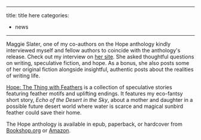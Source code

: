 
---
title: title here
categories:
- news
---
Maggie Slater, one of my co-authors on the Hope anthology kindly interviewed myself and fellow authors to coincide with the anthology's release. Check out my interview on [her site](https://maggieslater.com/2025/08/08/three-questions-erin-darrow/). She asked thoughtful questions on writing, speculative fiction, and hope. As a bonus, she also posts some of her original fiction alongside insightful, authentic posts about the realities of writing life.

[Hope: The Thing with Feathers](https://books.metaphorosis.com/anthology/2025/hope-the-thing-with-feathers/) is a collection of speculative stories featuring feather motifs and uplifting endings. It features my eco-fantsy short story, _Echo of the Desert in the Sky_, about a mother and daughter in a possible future desert world where water is scarce and magical sunbird feather could save their home.

The Hope anthology is available in epub, paperback, or hardcover from [Bookshop.org](https://bookshop.org/p/books/hope-the-thing-with-feathers/e3d72f48d2cb8646) or [Amazon](https://a.co/d/cGH6Cff).